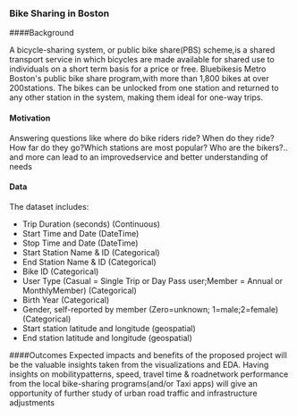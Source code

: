 ### Bike Sharing in Boston

####Background

A bicycle-sharing system, or public bike share(PBS) scheme,is a shared transport service in which bicycles are made available for shared use to individuals on a short term basis for a price or free. Bluebikesis Metro Boston's public bike share program,with more than 1,800 bikes at over 200stations. The bikes can be unlocked from one station and returned to any other station in the system, making them ideal for one-way trips.

#### Motivation
Answering questions like where do bike riders ride? When do they ride? How far do they go?Which stations are most popular? Who are the bikers?.. and more can lead to an improvedservice and better understanding of needs

#### Data

The dataset includes:
- Trip Duration (seconds) (Continuous)
- Start Time and Date  (DateTime)
- Stop Time and Date (DateTime)
- Start Station Name & ID (Categorical)
- End Station Name & ID (Categorical)
- Bike ID (Categorical)
- User Type (Casual = Single Trip or Day Pass user;Member = Annual or MonthlyMember) (Categorical)
- Birth Year  (Categorical)
- Gender, self-reported by member (Zero=unknown; 1=male;2=female) (Categorical)
- Start station latitude and longitude (geospatial)
- End station latitude and longitude (geospatial)


####Outcomes
Expected impacts and benefits of the proposed project will be the valuable insights taken from the visualizations and EDA. Having insights on mobilitypatterns, speed, travel time & roadnetwork performance from the local bike-sharing programs(and/or Taxi apps) will give an opportunity of further study of urban road traffic and infrastructure adjustments